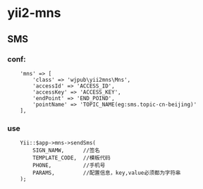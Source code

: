# yii2-mns

## SMS
### conf: 
        'mns' => [
            'class' => 'wjpub\yii2mns\Mns',
            'accessId' => 'ACCESS_ID',
            'accessKey' => 'ACCESS_KEY',
            'endPoint' => 'END_POIND',
            'pointName' => 'TOPIC_NAME(eg:sms.topic-cn-beijing)'
        ],

### use 
        Yii::$app->mns->sendSms(
            SIGN_NAMW,      //签名
            TEMPLATE_CODE,  //模板代码
            PHONE,          //手机号
            PARAMS,         //配置信息，key,value必须都为字符串
        );